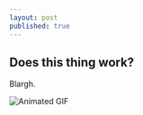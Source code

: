 ```yaml
---
layout: post
published: true
---
```


## Does this thing work?

Blargh.

![Animated GIF](../public/img/sprial.gif)